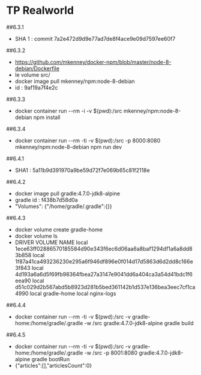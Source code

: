 # TP Realworld

##6.3.1

 * SHA 1 : commit 7a2e472d9d9e77ad7de8f4ace9e09d7597ee60f7

##6.3.2

 * https://github.com/mkenney/docker-npm/blob/master/node-8-debian/Dockerfile
 * le volume src/
 * docker image pull mkenney/npm:node-8-debian
 * id : 9af19a7f4e2c

##6.3.3 
 
 * docker container run --rm -i -v $(pwd):/src mkenney/npm:node-8-debian npm install
 
##6.3.4 

 * docker container run --rm -ti -v $(pwd):/src -p 8000:8080 mkenney/npm:node-8-debian npm run dev

##6.4.1

 * SHA1 : 5a11b9d391970a9be59d72f7e069b65c81f2118e

##6.4.2

 * docker image pull gradle:4.7.0-jdk8-alpine
 * gradle id : f438b7d58d0a
 * "Volumes": {"/home/gradle/.gradle":{}}

##6.4.3

 * docker volume create gradle-home
 * docker volume ls
 * DRIVER              VOLUME NAME
   local               1ece63ff02886570185584d90e343f6ec6d06aa6a8baf1294df1a6a8dd83b858
   local               1f87a41ca493236230e295a6f946df896e0f014d17d5863d6d2dd8c166e3f843
   local               4d193a6a6d5f69fb98364fbea27a3147e9041dd6a404ca3a54d41bdc1f6eea90
   local               d51c029d2b567abd5b8923d281b5bed361142b1d537e136bea3eec7cf1ca4990
   local               gradle-home
   local               nginx-logs

##6.4.4

 * docker container run --rm -ti -v $(pwd):/src -v gradle-home:/home/gradle/.gradle -w /src gradle:4.7.0-jdk8-alpine gradle build

##6.4.5

 * docker container run --rm -ti -v $(pwd):/src -v gradle-home:/home/gradle/.gradle -w /src -p 8001:8080 gradle:4.7.0-jdk8-alpine gradle bootRun
 * {"articles":[],"articlesCount":0}

